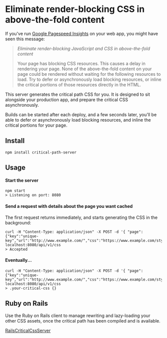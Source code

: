 # Eliminate render-blocking CSS in above-the-fold content

If you've run [Google Pagespeed Insights](https://developers.google.com/speed/pagespeed/insights/) on your web app, you might have seen this message:

> *Eliminate render-blocking JavaScript and CSS in above-the-fold content*
>
> Your page has blocking CSS resources. This causes a delay in rendering your page.
> None of the above-the-fold content on your page could be rendered without waiting for the following resources to load. Try to defer or asynchronously load blocking resources, or inline the critical portions of those resources directly in the HTML.

This server generates the critical path CSS for you. It is designed to sit alongside your production app, and prepare the critical CSS asynchronously.

Builds can be started after each deploy, and a few seconds later, you'll be able to defer or asynchronously load blocking resources, and inline the critical portions for your page.

## Install

`npm install critical-path-server`

## Usage

#### Start the server

    npm start
    > Listening on port: 8080

#### Send a request with details about the page you want cached

The first request returns immediately, and starts generating the CSS in the background:

    curl -H "Content-Type: application/json" -X POST -d '{ "page": {"key":"unique-key","url":"http://www.example.com/","css":"https://www.example.com/style.css"}' localhost:8080/api/v1/css
    > Accepted

#### Eventually...

    curl -H "Content-Type: application/json" -X POST -d '{ "page": {"key":"unique-key","url":"http://www.example.com/","css":"https://www.example.com/style.css"}' localhost:8080/api/v1/css
    > .your-critical-css {}


## Ruby on Rails

Use the Ruby on Rails client to manage rewriting and lazy-loading your other CSS assets, once the critical path has been
compiled and is available.

[RailsCriticalCssServer](https://github.com/wheeyls/rails_critical_css_server)

